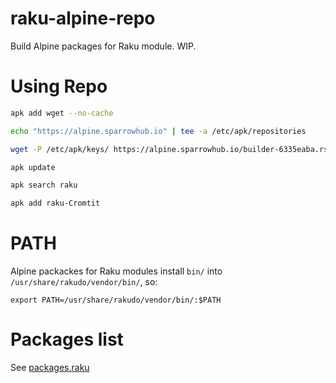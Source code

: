 # raku-alpine-repo

Build Alpine packages for Raku module. WIP.

# Using Repo

```bash
apk add wget --no-cache

echo "https://alpine.sparrowhub.io" | tee -a /etc/apk/repositories

wget -P /etc/apk/keys/ https://alpine.sparrowhub.io/builder-6335eaba.rsa.pub

apk update

apk search raku

apk add raku-Cromtit

```

# PATH

Alpine packackes for Raku modules install `bin/` into `/usr/share/rakudo/vendor/bin/`, so:

```
export PATH=/usr/share/rakudo/vendor/bin/:$PATH
```

# Packages list

See [packages.raku](https://github.com/melezhik/raku-alpine-repo/blob/main/.tom/packages.raku)

